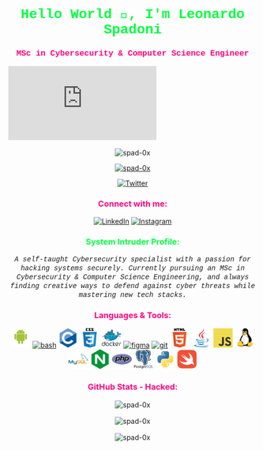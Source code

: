 <h1 align="center" style="color: #00FF41; font-family: 'Courier New', monospace;">Hello World 👾, I'm Leonardo Spadoni</h1>
<h3 align="center" style="color: #FF007F; font-family: 'Courier New', monospace;">MSc in Cybersecurity & Computer Science Engineer</h3>
<iframe src="https://tryhackme.com/api/v2/badges/public-profile?userPublicId=1703713" style='border:none;'></iframe>

<p align="center"> 
  <img src="https://komarev.com/ghpvc/?username=spad-0x&label=Profile%20views&color=008C23&style=flat" alt="spad-0x" /> 
</p>

<p align="center">
  <a href="https://github.com/ryo-ma/github-profile-trophy"><img src="https://github-profile-trophy.vercel.app/?username=spad-0x&theme=radical" alt="spad-0x" /></a>
</p>

<p align="center">
  <a href="https://twitter.com/" target="blank"><img src="https://img.shields.io/twitter/follow/?logo=twitter&style=for-the-badge&color=00FF41" alt="Twitter" /></a>
</p>

<h3 align="center" style="color: #FF007F;">Connect with me:</h3>
<p align="center">
  <a href="https://linkedin.com/in/spadonileonardo" target="blank"><img src="https://raw.githubusercontent.com/rahuldkjain/github-profile-readme-generator/master/src/images/icons/Social/linked-in-alt.svg" alt="LinkedIn" height="40" width="40" /></a>
  <a href="https://instagram.com/spad_0x" target="blank"><img src="https://raw.githubusercontent.com/rahuldkjain/github-profile-readme-generator/master/src/images/icons/Social/instagram.svg" alt="Instagram" height="40" width="40" /></a>
</p>

<h3 align="center" style="color: #00FF41;">System Intruder Profile:</h3>
<p align="center">
  <i style="font-family: 'Courier New', monospace;">A self-taught Cybersecurity specialist with a passion for hacking systems securely. Currently pursuing an MSc in Cybersecurity & Computer Science Engineering, and always finding creative ways to defend against cyber threats while mastering new tech stacks.</i>
</p>

<h3 align="center" style="color: #FF007F;">Languages & Tools:</h3>
<p align="center">
  <a href="https://developer.android.com" target="_blank" rel="noreferrer"><img src="https://raw.githubusercontent.com/devicons/devicon/master/icons/android/android-original-wordmark.svg" alt="android" width="40" height="40" /></a> 
  <a href="https://www.gnu.org/software/bash/" target="_blank" rel="noreferrer"><img src="https://www.vectorlogo.zone/logos/gnu_bash/gnu_bash-icon.svg" alt="bash" width="40" height="40" /></a> 
  <a href="https://www.cprogramming.com/" target="_blank" rel="noreferrer"><img src="https://raw.githubusercontent.com/devicons/devicon/master/icons/c/c-original.svg" alt="c" width="40" height="40" /></a> 
  <a href="https://www.w3schools.com/css/" target="_blank" rel="noreferrer"><img src="https://raw.githubusercontent.com/devicons/devicon/master/icons/css3/css3-original-wordmark.svg" alt="css3" width="40" height="40" /></a> 
  <a href="https://www.docker.com/" target="_blank" rel="noreferrer"><img src="https://raw.githubusercontent.com/devicons/devicon/master/icons/docker/docker-original-wordmark.svg" alt="docker" width="40" height="40" /></a> 
  <a href="https://www.figma.com/" target="_blank" rel="noreferrer"><img src="https://www.vectorlogo.zone/logos/figma/figma-icon.svg" alt="figma" width="40" height="40" /></a>
  <a href="https://git-scm.com/" target="_blank" rel="noreferrer"><img src="https://www.vectorlogo.zone/logos/git-scm/git-scm-icon.svg" alt="git" width="40" height="40" /></a> 
  <a href="https://www.w3.org/html/" target="_blank" rel="noreferrer"><img src="https://raw.githubusercontent.com/devicons/devicon/master/icons/html5/html5-original-wordmark.svg" alt="html5" width="40" height="40" /></a>
  <a href="https://www.java.com" target="_blank" rel="noreferrer"><img src="https://raw.githubusercontent.com/devicons/devicon/master/icons/java/java-original.svg" alt="java" width="40" height="40" /></a>
  <a href="https://developer.mozilla.org/en-US/docs/Web/JavaScript" target="_blank" rel="noreferrer"><img src="https://raw.githubusercontent.com/devicons/devicon/master/icons/javascript/javascript-original.svg" alt="javascript" width="40" height="40" /></a> 
  <a href="https://www.linux.org/" target="_blank" rel="noreferrer"><img src="https://raw.githubusercontent.com/devicons/devicon/master/icons/linux/linux-original.svg" alt="linux" width="40" height="40" /></a> 
  <a href="https://www.mysql.com/" target="_blank" rel="noreferrer"><img src="https://raw.githubusercontent.com/devicons/devicon/master/icons/mysql/mysql-original-wordmark.svg" alt="mysql" width="40" height="40" /></a> 
  <a href="https://www.nginx.com" target="_blank" rel="noreferrer"><img src="https://raw.githubusercontent.com/devicons/devicon/master/icons/nginx/nginx-original.svg" alt="nginx" width="40" height="40" /></a> 
  <a href="https://www.php.net" target="_blank" rel="noreferrer"><img src="https://raw.githubusercontent.com/devicons/devicon/master/icons/php/php-original.svg" alt="php" width="40" height="40" /></a> 
  <a href="https://www.postgresql.org" target="_blank" rel="noreferrer"><img src="https://raw.githubusercontent.com/devicons/devicon/master/icons/postgresql/postgresql-original-wordmark.svg" alt="postgresql" width="40" height="40" /></a> 
  <a href="https://www.python.org" target="_blank" rel="noreferrer"><img src="https://raw.githubusercontent.com/devicons/devicon/master/icons/python/python-original.svg" alt="python" width="40" height="40" /></a> 
  <a href="https://developer.apple.com/swift/" target="_blank" rel="noreferrer"><img src="https://raw.githubusercontent.com/devicons/devicon/master/icons/swift/swift-original.svg" alt="swift" width="40" height="40" /></a>
</p>

<h3 align="center" style="color: #FF007F;">GitHub Stats - Hacked:</h3>
<p align="center">
  <img align="center" src="https://github-readme-stats.vercel.app/api/top-langs?username=spad-0x&show_icons=true&locale=en&layout=compact&theme=radical" alt="spad-0x" />
</p>

<p align="center">
  <img align="center" src="https://github-readme-stats.vercel.app/api?username=spad-0x&show_icons=true&locale=en&theme=radical" alt="spad-0x" />
</p>

<p align="center">
  <img align="center" src="https://github-readme-streak-stats.herokuapp.com/?user=spad-0x&theme=radical" alt="spad-0x" />
</p>
